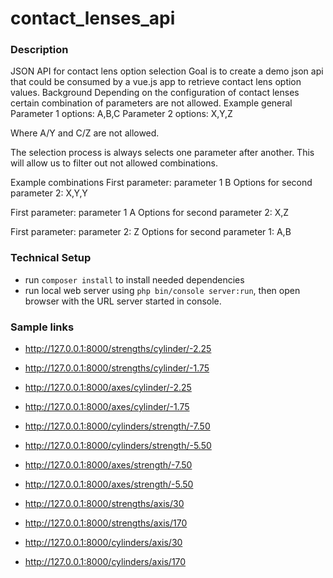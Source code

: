 # contact_lenses_api

### Description
JSON API for contact lens option selection
Goal is to create a demo json api that could be consumed by a vue.js app to retrieve contact lens option values. 
Background
Depending on the configuration of contact lenses certain combination of parameters are not allowed.
Example general
Parameter 1 options: A,B,C
Parameter 2 options: X,Y,Z

Where A/Y and C/Z are not allowed. 

The selection process is always selects one parameter after another. This will allow us to filter out not allowed combinations.

Example combinations
First parameter: parameter 1 B
Options for second parameter 2: X,Y,Y

First parameter: parameter 1 A
Options for second parameter 2: X,Z

First parameter: parameter 2: Z
Options for second parameter 1: A,B

### Technical Setup
- run `composer install` to install needed dependencies
- run local web server using `php bin/console server:run`, then open browser with the URL server started in console.

### Sample links

- http://127.0.0.1:8000/strengths/cylinder/-2.25
- http://127.0.0.1:8000/strengths/cylinder/-1.75


- http://127.0.0.1:8000/axes/cylinder/-2.25
- http://127.0.0.1:8000/axes/cylinder/-1.75


- http://127.0.0.1:8000/cylinders/strength/-7.50
- http://127.0.0.1:8000/cylinders/strength/-5.50


- http://127.0.0.1:8000/axes/strength/-7.50
- http://127.0.0.1:8000/axes/strength/-5.50


- http://127.0.0.1:8000/strengths/axis/30
- http://127.0.0.1:8000/strengths/axis/170


- http://127.0.0.1:8000/cylinders/axis/30
- http://127.0.0.1:8000/cylinders/axis/170
